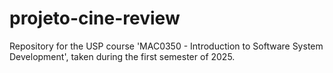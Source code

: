 # projeto-cine-review
Repository for the USP course 'MAC0350 - Introduction to Software System Development', taken during the first semester of 2025.
